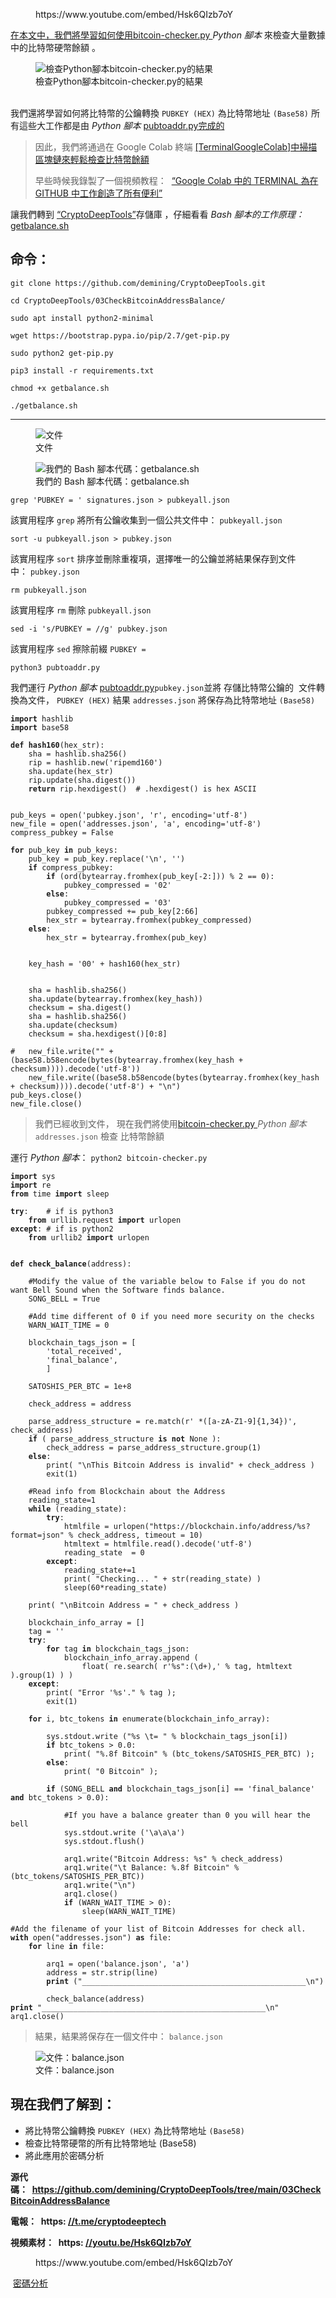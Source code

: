 <!-- wp:embed {"url":"https://www.youtube.com/embed/Hsk6QIzb7oY","type":"rich","providerNameSlug":"вставить-обработчик","responsive":true,"className":"wp-embed-aspect-4-3 wp-has-aspect-ratio"} -->
<figure class="wp-block-embed is-type-rich is-provider-вставить-обработчик wp-block-embed-вставить-обработчик wp-embed-aspect-4-3 wp-has-aspect-ratio"><div class="wp-block-embed__wrapper">
https://www.youtube.com/embed/Hsk6QIzb7oY
</div></figure>
<!-- /wp:embed -->

<!-- wp:paragraph -->
<p><a href="https://github.com/demining/CryptoDeepTools/blob/main/03CheckBitcoinAddressBalance/bitcoin-checker.py">在本文中，我們將學習如何使用bitcoin-checker.py&nbsp;</a><em>Python 腳本</em>&nbsp;來檢查大量數據中的比特幣硬幣餘額&nbsp;。<a href="https://github.com/demining/CryptoDeepTools/blob/main/03CheckBitcoinAddressBalance/bitcoin-checker.py"></a></p>
<!-- /wp:paragraph -->

<!-- wp:image -->
<figure class="wp-block-image"><img src="https://habrastorage.org/r/w1560/getpro/habr/upload_files/115/c50/ab8/115c50ab8b21651ae63d3cd8d3ecb98d.png" alt="檢查Python腳本bitcoin-checker.py的結果" title="檢查Python腳本bitcoin-checker.py的結果"/><figcaption class="wp-element-caption">檢查Python腳本bitcoin-checker.py的結果</figcaption></figure>
<!-- /wp:image -->

<!-- wp:paragraph -->
<p><br>我們還將學習如何將比特幣的公鑰轉換&nbsp;<code>PUBKEY (HEX)</code>&nbsp;為比特幣地址&nbsp;<code>(Base58)</code>&nbsp;所有這些大工作都是由&nbsp;<em>Python 腳本</em>&nbsp;<a href="https://github.com/demining/CryptoDeepTools/blob/main/03CheckBitcoinAddressBalance/pubtoaddr.py" target="_blank" rel="noreferrer noopener">pubtoaddr.py完成的</a></p>
<!-- /wp:paragraph -->

<!-- wp:quote -->
<blockquote class="wp-block-quote"><!-- wp:paragraph -->
<p>因此，我們將通過在 Google Colab 終端&nbsp;<a href="https://github.com/demining/TerminalGoogleColab" target="_blank" rel="noreferrer noopener">[TerminalGoogleColab]中掃描區塊鏈來輕鬆檢查比特幣餘額</a></p>
<!-- /wp:paragraph -->

<!-- wp:paragraph -->
<p>早些時候我錄製了一個視頻教程：&nbsp;&nbsp;<a href="https://www.youtube.com/watch?v=S2D7PI6dK08" target="_blank" rel="noreferrer noopener">“Google Colab 中的 TERMINAL 為在 GITHUB 中工作創造了所有便利”</a></p>
<!-- /wp:paragraph --></blockquote>
<!-- /wp:quote -->

<!-- wp:paragraph -->
<p>讓我們轉到&nbsp;<a href="https://github.com/demining/CryptoDeepTools/tree/main/03CheckBitcoinAddressBalance" target="_blank" rel="noreferrer noopener">“CryptoDeepTools”</a>存儲庫&nbsp;，仔細看看&nbsp;<em>Bash 腳本的工作原理：</em><a href="https://github.com/demining/CryptoDeepTools/blob/main/03CheckBitcoinAddressBalance/getbalance.sh" target="_blank" rel="noreferrer noopener">getbalance.sh</a></p>
<!-- /wp:paragraph -->

<!-- wp:heading -->
<h2>命令：</h2>
<!-- /wp:heading -->

<!-- wp:code -->
<pre class="wp-block-code"><code>git clone https://github.com/demining/CryptoDeepTools.git

cd CryptoDeepTools/03CheckBitcoinAddressBalance/

sudo apt install python2-minimal

wget https://bootstrap.pypa.io/pip/2.7/get-pip.py

sudo python2 get-pip.py

pip3 install -r requirements.txt

chmod +x getbalance.sh

./getbalance.sh
</code></pre>
<!-- /wp:code -->

<!-- wp:separator -->
<hr class="wp-block-separator has-alpha-channel-opacity"/>
<!-- /wp:separator -->

<!-- wp:image -->
<figure class="wp-block-image"><img src="https://habrastorage.org/r/w1560/getpro/habr/upload_files/d45/57e/1ae/d4557e1ae1a44f4c54e688da3a4882c7.png" alt="文件" title="文件"/><figcaption class="wp-element-caption">文件</figcaption></figure>
<!-- /wp:image -->

<!-- wp:image -->
<figure class="wp-block-image"><img src="https://habrastorage.org/r/w1560/getpro/habr/upload_files/4ff/051/a09/4ff051a0999975eca9beb0b3f349896f.png" alt="我們的 Bash 腳本代碼：getbalance.sh" title="我們的 Bash 腳本代碼：getbalance.sh"/><figcaption class="wp-element-caption">我們的 Bash 腳本代碼：getbalance.sh</figcaption></figure>
<!-- /wp:image -->

<!-- wp:code -->
<pre class="wp-block-code"><code>grep 'PUBKEY = ' signatures.json &gt; pubkeyall.json</code></pre>
<!-- /wp:code -->

<!-- wp:paragraph -->
<p>該實用程序&nbsp;<code>grep</code>&nbsp;將所有公鑰收集到一個公共文件中：&nbsp;<code>pubkeyall.json</code></p>
<!-- /wp:paragraph -->

<!-- wp:code -->
<pre class="wp-block-code"><code>sort -u pubkeyall.json &gt; pubkey.json</code></pre>
<!-- /wp:code -->

<!-- wp:paragraph -->
<p>該實用程序&nbsp;<code>sort</code>&nbsp;排序並刪除重複項，選擇唯一的公鑰並將結果保存到文件中：&nbsp;<code>pubkey.json</code></p>
<!-- /wp:paragraph -->

<!-- wp:code -->
<pre class="wp-block-code"><code>rm pubkeyall.json</code></pre>
<!-- /wp:code -->

<!-- wp:paragraph -->
<p>該實用程序&nbsp;<code>rm</code>&nbsp;刪除&nbsp;<code>pubkeyall.json</code></p>
<!-- /wp:paragraph -->

<!-- wp:code -->
<pre class="wp-block-code"><code>sed -i 's/PUBKEY = //g' pubkey.json</code></pre>
<!-- /wp:code -->

<!-- wp:paragraph -->
<p>該實用程序&nbsp;<code>sed</code>&nbsp;擦除前綴&nbsp;<code>PUBKEY =</code></p>
<!-- /wp:paragraph -->

<!-- wp:code -->
<pre class="wp-block-code"><code>python3 pubtoaddr.py</code></pre>
<!-- /wp:code -->

<!-- wp:paragraph -->
<p>我們運行&nbsp;<em>Python 腳本</em>&nbsp;<a href="https://github.com/demining/CryptoDeepTools/blob/main/03CheckBitcoinAddressBalance/pubtoaddr.py" target="_blank" rel="noreferrer noopener">pubtoaddr.py</a><code>pubkey.json</code>並將&nbsp;存儲比特幣公鑰的&nbsp;&nbsp;文件轉換為文件，&nbsp;<code>PUBKEY (HEX)</code>&nbsp;結果&nbsp;<code>addresses.json</code>&nbsp;將保存為比特幣地址&nbsp;<code>(Base58)</code></p>
<!-- /wp:paragraph -->

<!-- wp:code -->
<pre class="wp-block-code"><code><strong>import</strong> hashlib
<strong>import</strong> base58
 
<strong>def</strong> <strong>hash160</strong>(hex_str):
    sha = hashlib.sha256()
    rip = hashlib.new('ripemd160')
    sha.update(hex_str)
    rip.update(sha.digest())
    <strong>return</strong> rip.hexdigest()  # .hexdigest() is hex ASCII
 
 
pub_keys = open('pubkey.json', 'r', encoding='utf-8')
new_file = open('addresses.json', 'a', encoding='utf-8')
compress_pubkey = False
 
<strong>for</strong> pub_key <strong>in</strong> pub_keys:
    pub_key = pub_key.replace('\n', '')
    <strong>if</strong> compress_pubkey:
        <strong>if</strong> (ord(bytearray.fromhex(pub_key&#91;-2:])) % 2 == 0):
            pubkey_compressed = '02'
        <strong>else</strong>:
            pubkey_compressed = '03'
        pubkey_compressed += pub_key&#91;2:66]
        hex_str = bytearray.fromhex(pubkey_compressed)
    <strong>else</strong>:
        hex_str = bytearray.fromhex(pub_key)
 
 
    key_hash = '00' + hash160(hex_str)
 
 
    sha = hashlib.sha256()
    sha.update(bytearray.fromhex(key_hash))
    checksum = sha.digest()
    sha = hashlib.sha256()
    sha.update(checksum)
    checksum = sha.hexdigest()&#91;0:8]
 
#   new_file.write("" + (base58.b58encode(bytes(bytearray.fromhex(key_hash + checksum)))).decode('utf-8'))
    new_file.write((base58.b58encode(bytes(bytearray.fromhex(key_hash + checksum)))).decode('utf-8') + "\n")
pub_keys.close()
new_file.close()</code></pre>
<!-- /wp:code -->

<!-- wp:quote -->
<blockquote class="wp-block-quote"><!-- wp:paragraph -->
<p>我們已經收到文件，&nbsp;現在我們將使用<a href="https://github.com/demining/CryptoDeepTools/blob/main/03CheckBitcoinAddressBalance/bitcoin-checker.py" target="_blank" rel="noreferrer noopener">bitcoin-checker.py&nbsp;</a><em>Python 腳本</em><code>addresses.json</code>&nbsp;檢查&nbsp;比特幣餘額<em></em>&nbsp;<a href="https://github.com/demining/CryptoDeepTools/blob/main/03CheckBitcoinAddressBalance/bitcoin-checker.py" target="_blank" rel="noreferrer noopener"></a></p>
<!-- /wp:paragraph --></blockquote>
<!-- /wp:quote -->

<!-- wp:paragraph -->
<p>運行&nbsp;<em>Python 腳本</em>：&nbsp;<code>python2 bitcoin-checker.py</code></p>
<!-- /wp:paragraph -->

<!-- wp:code -->
<pre class="wp-block-code"><code><strong>import</strong> sys
<strong>import</strong> re
<strong>from</strong> time <strong>import</strong> sleep

<strong>try</strong>:    # if is python3
    <strong>from</strong> urllib.request <strong>import</strong> urlopen
<strong>except</strong>: # if is python2
    <strong>from</strong> urllib2 <strong>import</strong> urlopen


<strong>def</strong> <strong>check_balance</strong>(address):

    #Modify the value of the variable below to False if you do not want Bell Sound when the Software finds balance.
    SONG_BELL = True

    #Add time different of 0 if you need more security on the checks
    WARN_WAIT_TIME = 0

    blockchain_tags_json = &#91; 
        'total_received',
        'final_balance',
        ]

    SATOSHIS_PER_BTC = 1e+8

    check_address = address

    parse_address_structure = re.match(r' *(&#91;a-zA-Z1-9]{1,34})', check_address)
    <strong>if</strong> ( parse_address_structure <strong>is</strong> <strong>not</strong> None ):
        check_address = parse_address_structure.group(1)
    <strong>else</strong>:
        print( "\nThis Bitcoin Address is invalid" + check_address )
        exit(1)

    #Read info from Blockchain about the Address
    reading_state=1
    <strong>while</strong> (reading_state):
        <strong>try</strong>:
            htmlfile = urlopen("https://blockchain.info/address/%s?format=json" % check_address, timeout = 10)
            htmltext = htmlfile.read().decode('utf-8')
            reading_state  = 0
        <strong>except</strong>:
            reading_state+=1
            print( "Checking... " + str(reading_state) )
            sleep(60*reading_state)

    print( "\nBitcoin Address = " + check_address )

    blockchain_info_array = &#91;]
    tag = ''
    <strong>try</strong>:
        <strong>for</strong> tag <strong>in</strong> blockchain_tags_json:
            blockchain_info_array.append (
                float( re.search( r'%s":(\d+),' % tag, htmltext ).group(1) ) )
    <strong>except</strong>:
        print( "Error '%s'." % tag );
        exit(1)

    <strong>for</strong> i, btc_tokens <strong>in</strong> enumerate(blockchain_info_array):

        sys.stdout.write ("%s \t= " % blockchain_tags_json&#91;i])
        <strong>if</strong> btc_tokens &gt; 0.0:
            print( "%.8f Bitcoin" % (btc_tokens/SATOSHIS_PER_BTC) );
        <strong>else</strong>:
            print( "0 Bitcoin" );

        <strong>if</strong> (SONG_BELL <strong>and</strong> blockchain_tags_json&#91;i] == 'final_balance' <strong>and</strong> btc_tokens &gt; 0.0): 
            
            #If you have a balance greater than 0 you will hear the bell
            sys.stdout.write ('\a\a\a')
            sys.stdout.flush()

            arq1.write("Bitcoin Address: %s" % check_address)
            arq1.write("\t Balance: %.8f Bitcoin" % (btc_tokens/SATOSHIS_PER_BTC))
            arq1.write("\n")
            arq1.close()
            <strong>if</strong> (WARN_WAIT_TIME &gt; 0):
                sleep(WARN_WAIT_TIME)

#Add the filename of your list of Bitcoin Addresses for check all.
<strong>with</strong> open("addresses.json") <strong>as</strong> file:
    <strong>for</strong> line <strong>in</strong> file:

    	arq1 = open('balance.json', 'a')
        address = str.strip(line)
        <strong>print</strong> ("__________________________________________________\n")
        
        check_balance(address)
<strong>print</strong> "__________________________________________________\n"
arq1.close()</code></pre>
<!-- /wp:code -->

<!-- wp:quote -->
<blockquote class="wp-block-quote"><!-- wp:paragraph -->
<p>結果，結果將保存在一個文件中：&nbsp;<code>balance.json</code></p>
<!-- /wp:paragraph --></blockquote>
<!-- /wp:quote -->

<!-- wp:image -->
<figure class="wp-block-image"><img src="https://habrastorage.org/r/w1560/getpro/habr/upload_files/93a/f82/c34/93af82c3468566ef9f495d0732c9731c.png" alt="文件：balance.json" title="文件：balance.json"/><figcaption class="wp-element-caption">文件：balance.json</figcaption></figure>
<!-- /wp:image -->

<!-- wp:heading -->
<h2>現在我們了解到：</h2>
<!-- /wp:heading -->

<!-- wp:list -->
<ul><!-- wp:list-item -->
<li>將比特幣公鑰轉換&nbsp;<code>PUBKEY (HEX)</code>&nbsp;為比特幣地址&nbsp;<code>(Base58)</code></li>
<!-- /wp:list-item -->

<!-- wp:list-item -->
<li>檢查比特幣硬幣的所有比特幣地址 (Base58)</li>
<!-- /wp:list-item -->

<!-- wp:list-item -->
<li>將此應用於密碼分析</li>
<!-- /wp:list-item --></ul>
<!-- /wp:list -->

<!-- wp:paragraph -->
<p><strong>源代碼：&nbsp;&nbsp;</strong><a href="https://github.com/demining/CryptoDeepTools/tree/main/03CheckBitcoinAddressBalance" target="_blank" rel="noreferrer noopener"><strong>https://github.com/demining/CryptoDeepTools/tree/main/03CheckBitcoinAddressBalance</strong></a></p>
<!-- /wp:paragraph -->

<!-- wp:paragraph -->
<p><strong>電報：&nbsp; https:&nbsp;</strong><a href="https://t.me/cryptodeeptech" target="_blank" rel="noreferrer noopener"><strong>//t.me/cryptodeeptech</strong></a></p>
<!-- /wp:paragraph -->

<!-- wp:paragraph -->
<p><strong>視頻素材：&nbsp; https:&nbsp;</strong><a href="https://youtu.be/Hsk6QIzb7oY" target="_blank" rel="noreferrer noopener"><strong>//youtu.be/Hsk6QIzb7oY</strong></a></p>
<!-- /wp:paragraph -->

<!-- wp:embed {"url":"https://www.youtube.com/embed/Hsk6QIzb7oY","type":"rich","providerNameSlug":"вставить-обработчик","responsive":true,"className":"wp-embed-aspect-4-3 wp-has-aspect-ratio"} -->
<figure class="wp-block-embed is-type-rich is-provider-вставить-обработчик wp-block-embed-вставить-обработчик wp-embed-aspect-4-3 wp-has-aspect-ratio"><div class="wp-block-embed__wrapper">
https://www.youtube.com/embed/Hsk6QIzb7oY
</div></figure>
<!-- /wp:embed -->

<!-- wp:paragraph -->
<p>&nbsp;<a href="https://cryptodeep.ru/category/%d0%ba%d1%80%d0%b8%d0%bf%d1%82%d0%be%d0%b0%d0%bd%d0%b0%d0%bb%d0%b8%d0%b7/">密碼分析</a></p>
<!-- /wp:paragraph -->
